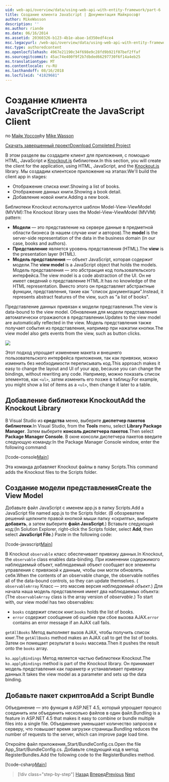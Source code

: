 ```yaml
---
uid: web-api/overview/data/using-web-api-with-entity-framework/part-6
title: Создание клиента JavaScript | Документация Майкрософт
author: MikeWasson
description: ''
ms.author: riande
ms.date: 06/16/2014
ms.assetid: 20360326-b123-4b1e-abae-1d350edf4ce4
msc.legacyurl: /web-api/overview/data/using-web-api-with-entity-framework/part-6
msc.type: authoredcontent
ms.openlocfilehash: 4967e21190c34f698e9c28fd9b921f07bef2ffaf
ms.sourcegitcommit: 45ac74e400f9f2b7dbded66297730f6f14a4eb25
ms.translationtype: MT
ms.contentlocale: ru-RU
ms.lasthandoff: 08/16/2018
ms.locfileid: "41829681"
---
```

<a name="create-the-javascript-client"></a><span data-ttu-id="bbdb1-102">Создание клиента JavaScript</span><span class="sxs-lookup"><span data-stu-id="bbdb1-102">Create the JavaScript Client</span></span>
====================
<span data-ttu-id="bbdb1-103">по [Майк Уоссон](https://github.com/MikeWasson)</span><span class="sxs-lookup"><span data-stu-id="bbdb1-103">by [Mike Wasson](https://github.com/MikeWasson)</span></span>

[<span data-ttu-id="bbdb1-104">Скачать завершенный проект</span><span class="sxs-lookup"><span data-stu-id="bbdb1-104">Download Completed Project</span></span>](https://github.com/MikeWasson/BookService)

<span data-ttu-id="bbdb1-105">В этом разделе вы создадите клиент для приложения, с помощью HTML, JavaScript и [Knockout.js](http://knockoutjs.com/) библиотеки.</span><span class="sxs-lookup"><span data-stu-id="bbdb1-105">In this section, you will create the client for the application, using HTML, JavaScript, and the [Knockout.js](http://knockoutjs.com/) library.</span></span> <span data-ttu-id="bbdb1-106">Мы создадим клиентское приложение на этапах:</span><span class="sxs-lookup"><span data-stu-id="bbdb1-106">We'll build the client app in stages:</span></span>

- <span data-ttu-id="bbdb1-107">Отображение списка книг.</span><span class="sxs-lookup"><span data-stu-id="bbdb1-107">Showing a list of books.</span></span>
- <span data-ttu-id="bbdb1-108">Отображение данных книги.</span><span class="sxs-lookup"><span data-stu-id="bbdb1-108">Showing a book detail.</span></span>
- <span data-ttu-id="bbdb1-109">Добавление новой книги.</span><span class="sxs-lookup"><span data-stu-id="bbdb1-109">Adding a new book.</span></span>

<span data-ttu-id="bbdb1-110">Библиотеки Knockout используется шаблон Model-View-ViewModel (MVVM):</span><span class="sxs-lookup"><span data-stu-id="bbdb1-110">The Knockout library uses the Model-View-ViewModel (MVVM) pattern:</span></span>

- <span data-ttu-id="bbdb1-111">**Модели** — это представление на сервере данные в предметной области бизнеса (в нашем случае книг и авторов).</span><span class="sxs-lookup"><span data-stu-id="bbdb1-111">The **model** is the server-side representation of the data in the business domain (in our case, books and authors).</span></span>
- <span data-ttu-id="bbdb1-112">**Представление** является уровень представления (HTML).</span><span class="sxs-lookup"><span data-stu-id="bbdb1-112">The **view** is the presentation layer (HTML).</span></span>
- <span data-ttu-id="bbdb1-113">**Модель представления** — объект JavaScript, которая содержит модели.</span><span class="sxs-lookup"><span data-stu-id="bbdb1-113">The **view model** is a JavaScript object that holds the models.</span></span> <span data-ttu-id="bbdb1-114">Модель представления — это абстракция код пользовательского интерфейса.</span><span class="sxs-lookup"><span data-stu-id="bbdb1-114">The view model is a code abstraction of the UI.</span></span> <span data-ttu-id="bbdb1-115">Он не имеет сведений о представление HTML.</span><span class="sxs-lookup"><span data-stu-id="bbdb1-115">It has no knowledge of the HTML representation.</span></span> <span data-ttu-id="bbdb1-116">Вместо этого он представляет абстрактные функции, представления, такие как &quot;список документации&quot;.</span><span class="sxs-lookup"><span data-stu-id="bbdb1-116">Instead, it represents abstract features of the view, such as &quot;a list of books&quot;.</span></span>

<span data-ttu-id="bbdb1-117">Представление данных привязан к модели представления.</span><span class="sxs-lookup"><span data-stu-id="bbdb1-117">The view is data-bound to the view model.</span></span> <span data-ttu-id="bbdb1-118">Обновления для модели представления автоматически отражаются в представлении.</span><span class="sxs-lookup"><span data-stu-id="bbdb1-118">Updates to the view model are automatically reflected in the view.</span></span> <span data-ttu-id="bbdb1-119">Модель представления также получает события из представления, например при нажатии кнопки.</span><span class="sxs-lookup"><span data-stu-id="bbdb1-119">The view model also gets events from the view, such as button clicks.</span></span>

![](part-6/_static/image1.png)

<span data-ttu-id="bbdb1-120">Этот подход упрощает изменение макета и внешнего пользовательского интерфейса приложения, так как привязки, можно изменить без необходимости переписывать код.</span><span class="sxs-lookup"><span data-stu-id="bbdb1-120">This approach makes it easy to change the layout and UI of your app, because you can change the bindings, without rewriting any code.</span></span> <span data-ttu-id="bbdb1-121">Например, можно показать список элементов, как `<ul>`, затем изменить его позже в таблицу.</span><span class="sxs-lookup"><span data-stu-id="bbdb1-121">For example, you might show a list of items as a `<ul>`, then change it later to a table.</span></span>

## <a name="add-the-knockout-library"></a><span data-ttu-id="bbdb1-122">Добавление библиотеки Knockout</span><span class="sxs-lookup"><span data-stu-id="bbdb1-122">Add the Knockout Library</span></span>

<span data-ttu-id="bbdb1-123">В Visual Studio из **средства** меню, выберите **диспетчер пакетов библиотеки**.</span><span class="sxs-lookup"><span data-stu-id="bbdb1-123">In Visual Studio, from the **Tools** menu, select **Library Package Manager**.</span></span> <span data-ttu-id="bbdb1-124">Затем выберите **консоль диспетчера пакетов**.</span><span class="sxs-lookup"><span data-stu-id="bbdb1-124">Then select **Package Manager Console**.</span></span> <span data-ttu-id="bbdb1-125">В окне консоли диспетчера пакетов введите следующую команду:</span><span class="sxs-lookup"><span data-stu-id="bbdb1-125">In the Package Manager Console window, enter the following command:</span></span>

[!code-console[Main](part-6/samples/sample1.cmd)]

<span data-ttu-id="bbdb1-126">Эта команда добавляет Knockout файлы в папку Scripts.</span><span class="sxs-lookup"><span data-stu-id="bbdb1-126">This command adds the Knockout files to the Scripts folder.</span></span>

## <a name="create-the-view-model"></a><span data-ttu-id="bbdb1-127">Создание модели представления</span><span class="sxs-lookup"><span data-stu-id="bbdb1-127">Create the View Model</span></span>

<span data-ttu-id="bbdb1-128">Добавьте файл JavaScript с именем app.js в папку Scripts.</span><span class="sxs-lookup"><span data-stu-id="bbdb1-128">Add a JavaScript file named app.js to the Scripts folder.</span></span> <span data-ttu-id="bbdb1-129">(В обозревателе решений щелкните правой кнопкой мыши папку «скрипты», выберите **добавить**, а затем выберите **файл JavaScript**.) Вставьте следующий код:</span><span class="sxs-lookup"><span data-stu-id="bbdb1-129">(In Solution Explorer, right-click the Scripts folder, select **Add**, then select **JavaScript File**.) Paste in the following code:</span></span>

[!code-javascript[Main](part-6/samples/sample2.js)]

<span data-ttu-id="bbdb1-130">В Knockout `observable` класс обеспечивает привязку данных.</span><span class="sxs-lookup"><span data-stu-id="bbdb1-130">In Knockout, the `observable` class enables data-binding.</span></span> <span data-ttu-id="bbdb1-131">При изменении содержимого наблюдаемый объект, наблюдаемый объект сообщает все элементы управления с привязкой к данным, чтобы они могли обновлять себя.</span><span class="sxs-lookup"><span data-stu-id="bbdb1-131">When the contents of an observable change, the observable notifies all of the data-bound controls, so they can update themselves.</span></span> <span data-ttu-id="bbdb1-132">( `observableArray` Класс — это массив версия *наблюдаемый объект*.) Для начала наша модель представления имеет два наблюдаемых объекта:</span><span class="sxs-lookup"><span data-stu-id="bbdb1-132">(The `observableArray` class is the array version of *observable*.) To start with, our view model has two observables:</span></span>

- <span data-ttu-id="bbdb1-133">`books` содержит список книг.</span><span class="sxs-lookup"><span data-stu-id="bbdb1-133">`books` holds the list of books.</span></span>
- <span data-ttu-id="bbdb1-134">`error` содержит сообщение об ошибке при сбое вызова AJAX.</span><span class="sxs-lookup"><span data-stu-id="bbdb1-134">`error` contains an error message if an AJAX call fails.</span></span>

<span data-ttu-id="bbdb1-135">`getAllBooks` Метод выполняет вызов AJAX, чтобы получить список книг.</span><span class="sxs-lookup"><span data-stu-id="bbdb1-135">The `getAllBooks` method makes an AJAX call to get the list of books.</span></span> <span data-ttu-id="bbdb1-136">Затем он помещает результат в `books` массива.</span><span class="sxs-lookup"><span data-stu-id="bbdb1-136">Then it pushes the result onto the `books` array.</span></span>

<span data-ttu-id="bbdb1-137">`ko.applyBindings` Метод является частью библиотеки Knockout.</span><span class="sxs-lookup"><span data-stu-id="bbdb1-137">The `ko.applyBindings` method is part of the Knockout library.</span></span> <span data-ttu-id="bbdb1-138">Он принимает модель представления как параметр и устанавливает привязку данных.</span><span class="sxs-lookup"><span data-stu-id="bbdb1-138">It takes the view model as a parameter and sets up the data binding.</span></span>

## <a name="add-a-script-bundle"></a><span data-ttu-id="bbdb1-139">Добавьте пакет скриптов</span><span class="sxs-lookup"><span data-stu-id="bbdb1-139">Add a Script Bundle</span></span>

<span data-ttu-id="bbdb1-140">Объединение — это функция в ASP.NET 4.5, который упрощает процесс соединить или объединить несколько файлов в один файл.</span><span class="sxs-lookup"><span data-stu-id="bbdb1-140">Bundling is a feature in ASP.NET 4.5 that makes it easy to combine or bundle multiple files into a single file.</span></span> <span data-ttu-id="bbdb1-141">Объединение уменьшает количество запросов к серверу, что повышает время загрузки страницы.</span><span class="sxs-lookup"><span data-stu-id="bbdb1-141">Bundling reduces the number of requests to the server, which can improve page load time.</span></span>

<span data-ttu-id="bbdb1-142">Откройте файл приложения\_Start/BundleConfig.cs.</span><span class="sxs-lookup"><span data-stu-id="bbdb1-142">Open the file App\_Start/BundleConfig.cs.</span></span> <span data-ttu-id="bbdb1-143">Добавьте следующий код в метод RegisterBundles.</span><span class="sxs-lookup"><span data-stu-id="bbdb1-143">Add the following code to the RegisterBundles method.</span></span>

[!code-csharp[Main](part-6/samples/sample3.cs)]

> [!div class="step-by-step"]
> <span data-ttu-id="bbdb1-144">[Назад](part-5.md)
> [Вперед](part-7.md)</span><span class="sxs-lookup"><span data-stu-id="bbdb1-144">[Previous](part-5.md)
[Next](part-7.md)</span></span>
